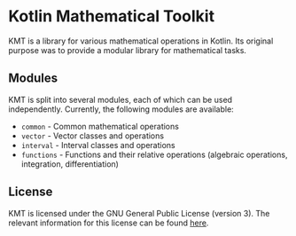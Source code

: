 # Kotlin Mathematical Toolkit

KMT is a library for various mathematical operations in Kotlin. Its original purpose was to provide
a modular library for mathematical tasks. 

## Modules

KMT is split into several modules, each of which can be used independently. Currently, the following modules
are available:

* `common` - Common mathematical operations
* `vector` - Vector classes and operations 
* `interval` - Interval classes and operations
* `functions` - Functions and their relative operations (algebraic operations, integration, differentiation)

## License

KMT is licensed under the GNU General Public License (version 3). The relevant information for this license can be found [here](https://www.gnu.org/licenses/gpl-3.0.html).